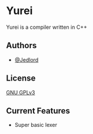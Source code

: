 # Yurei
Yurei is a compiler written in C++
## Authors

- [@Jedlord](https://www.github.com/Jedlord)


## License

[GNU GPLv3](https://github.com/Jedlord/Yurei/blob/main/LICENSE.txt)
## Current Features

- Super basic lexer

